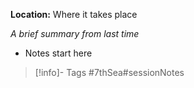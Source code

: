 **Location:** Where it takes place

*A brief summary from last time*

- Notes start here

> [!info]- Tags
> #7thSea#sessionNotes

